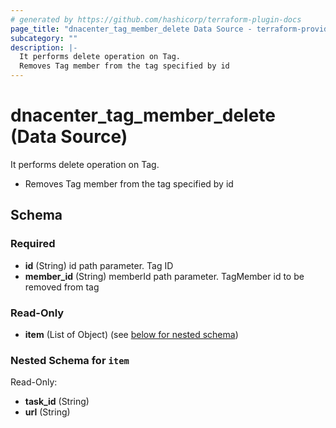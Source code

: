 ```yaml
---
# generated by https://github.com/hashicorp/terraform-plugin-docs
page_title: "dnacenter_tag_member_delete Data Source - terraform-provider-dnacenter"
subcategory: ""
description: |-
  It performs delete operation on Tag.
  Removes Tag member from the tag specified by id
---
```


# dnacenter_tag_member_delete (Data Source)

It performs delete operation on Tag.

- Removes Tag member from the tag specified by id



<!-- schema generated by tfplugindocs -->
## Schema

### Required

- **id** (String) id path parameter. Tag ID
- **member_id** (String) memberId path parameter. TagMember id to be removed from tag

### Read-Only

- **item** (List of Object) (see [below for nested schema](#nestedatt--item))

<a id="nestedatt--item"></a>
### Nested Schema for `item`

Read-Only:

- **task_id** (String)
- **url** (String)


